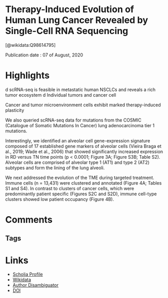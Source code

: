 
Therapy-Induced Evolution of Human Lung Cancer Revealed by Single-Cell RNA Sequencing
=====================================================================================
  
  [@wikidata:Q98614795]  
  
Publication date : 07 of August, 2020  

# Highlights
d scRNA-seq is feasible in metastatic human NSCLCs and
reveals a rich tumor ecosystem
d Individual tumors and cancer cell

Cancer and tumor microenvironment cells exhibit marked
therapy-induced plasticity

We also queried scRNA-seq data for mutations from the COSMIC (Catalogue of Somatic Mutations In Cancer) lung adenocarcinoma tier 1 mutations.

Interestingly, we identified an alveolar cell gene-expression
signature composed of 17 established gene markers of alveolar
cells (Vieira Braga et al., 2019; Wade et al., 2006) that showed
significantly increased expression in RD versus TN time points
(p < 0.0001; Figure 3A; Figure S3B; Table S2). Alveolar cells are
comprised of alveolar type 1 (AT1) and type 2 (AT2) subtypes
and form the lining of the lung alveoli.

We next addressed the evolution of the TME during targeted
treatment. Immune cells (n = 13,431) were clustered and annotated (Figure 4A; Tables S1 and S4). In contrast to clusters of
cancer cells, which were predominantly patient specific (Figures
S2C and S2D), immune cell-type clusters showed low patient
occupancy (Figure 4B).



# Comments

## Tags

# Links
  
 * [Scholia Profile](https://scholia.toolforge.org/work/Q98614795)  
 * [Wikidata](https://www.wikidata.org/wiki/Q98614795)  
 * [Author Disambiguator](https://author-disambiguator.toolforge.org/work_item_oauth.php?id=Q98614795&batch_id=&match=1&author_list_id=&doit=Get+author+links+for+work)  
 * [DOI](https://doi.org/10.1016/J.CELL.2020.07.017)  
